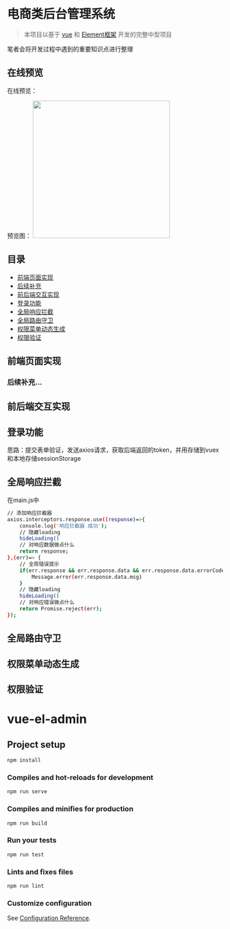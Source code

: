 # 电商类后台管理系统

> 本项目以基于 [vue](https://vuejs.org) 和 [Element框架](https://element.eleme.cn/#/zh-CN) 开发的完整中型项目

笔者会将开发过程中遇到的重要知识点进行整理

## 在线预览

在线预览：

预览图：
<img src="https://i.loli.net/2020/02/29/oIO5UfnqlGgzmQ8.gif" width=320/>


## 目录

- [前端页面实现](#前端页面实现)
- [后续补充](#后续补充)
- [前后端交互实现](#前后端交互实现)
- [登录功能](#登录功能)
- [全局响应拦截](#全局响应拦截)
- [全局路由守卫](#全局路由守卫)
- [权限菜单动态生成](#权限菜单动态生成)
- [权限验证](#权限验证)

## 前端页面实现

### 后续补充...

## 前后端交互实现

## 登录功能

思路：提交表单验证，发送axios请求，获取后端返回的token，并用存储到vuex和本地存储sessionStorage

## 全局响应拦截

在main.js中
```bash
// 添加响应拦截器
axios.interceptors.response.use((response)=>{
	console.log('响应拦截器 成功');
	// 隐藏loading
	hideLoading()
	// 对响应数据做点什么
	return response;
},(err)=> {
	// 全局错误提示
	if(err.response && err.response.data && err.response.data.errorCode){
		Message.error(err.response.data.msg)
	}
	// 隐藏loading
	hideLoading()
	// 对响应错误做点什么
	return Promise.reject(err);
});
```

## 全局路由守卫

## 权限菜单动态生成

## 权限验证







# vue-el-admin

## Project setup
```
npm install
```

### Compiles and hot-reloads for development
```
npm run serve
```

### Compiles and minifies for production
```
npm run build
```

### Run your tests
```
npm run test
```

### Lints and fixes files
```
npm run lint
```

### Customize configuration
See [Configuration Reference](https://cli.vuejs.org/config/).
